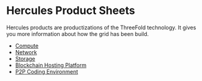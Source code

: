 # Hercules Product Sheets

Hercules products are productizations of the ThreeFold technology.
It gives you more information about how the grid has been build.

- <a href="1_ThreeFold%20Hercules%20Compute.pdf">Compute</a>
- <a href="2_ThreeFold Hercules Network.pdf">Network</a>
- <a href="3_ThreeFold Hercules Storage.pdf">Storage</a>
- <a href="4_ThreeFold Hercules Blockhost.pdf">Blockchain Hosting Platform</a>
- <a href="5_ThreeFold Hercules Coder.pdf">P2P Coding Environment</a>